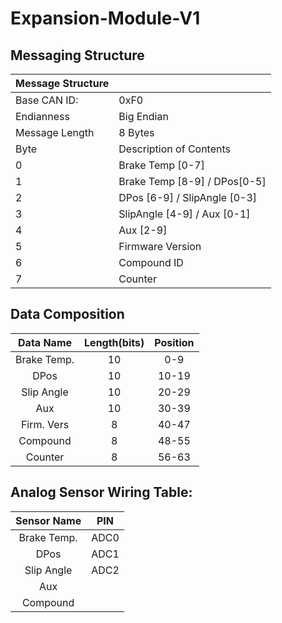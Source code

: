 # Expansion-Module-V1
## Messaging Structure

| Message Structure||
|:---          |:---                          |
|Base CAN ID:  | 0xF0                         |
|Endianness    | Big Endian                   |
|Message Length| 8 Bytes                      |
|Byte          | Description of Contents      |
|0             | Brake Temp [0-7]             |
|1             | Brake Temp [8-9] / DPos[0-5] | 
|2             | DPos [6-9] / SlipAngle [0-3] |
|3             | SlipAngle [4-9] / Aux [0-1]  |
|4             | Aux [2-9]                    |
|5             | Firmware Version             |
|6             | Compound ID                  |
|7             | Counter                      |



## Data Composition
|Data Name  |  Length(bits)  |  Position
|:---:      |:---:     |:---:
|Brake Temp. |  10   |  0-9
|DPos       |  10   |  10-19
|Slip Angle |  10   |  20-29
|Aux        |  10   |  30-39   
|Firm. Vers  |  8    |  40-47
|Compound   |  8    |  48-55
|Counter    |  8    |  56-63


## Analog Sensor Wiring Table:
|Sensor Name |  PIN      
|:---:       |:---:
| Brake Temp. | ADC0
| DPos       | ADC1
| Slip Angle | ADC2
| Aux        | 
| Compound   | 

